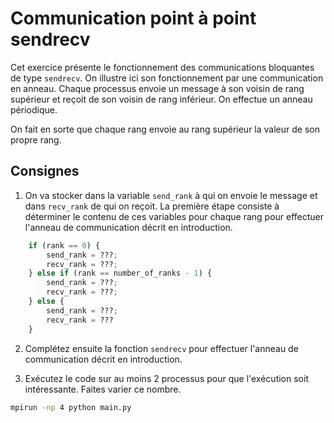 # Communication point à point sendrecv

Cet exercice présente le fonctionnement des communications
bloquantes de type `sendrecv`.
On illustre ici son fonctionnement par une communication en anneau.
Chaque processus envoie un message à son voisin de rang supérieur
et reçoit de son voisin de rang inférieur.
On effectue un anneau périodique.

On fait en sorte que chaque rang envoie au rang supérieur la valeur de son propre rang.

## Consignes

1. On va stocker dans la variable `send_rank` à qui on envoie le message et dans `recv_rank` de qui on reçoit.
La première étape consiste à déterminer le contenu de ces variables pour chaque rang pour effectuer l'anneau de communication décrit en introduction.

```python
    if (rank == 0) {
        send_rank = ???;
        recv_rank = ???;
    } else if (rank == number_of_ranks - 1) {
        send_rank = ???;
        recv_rank = ???;
    } else {
        send_rank = ???;
        recv_rank = ???
    }
```

2. Complétez ensuite la fonction `sendrecv` pour effectuer l'anneau de communication décrit en introduction.

3. Exécutez le code sur au moins 2 processus pour que l'exécution soit intéressante. Faites varier ce nombre.

```bash
mpirun -np 4 python main.py
```
